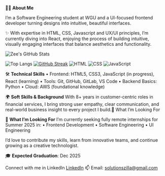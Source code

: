 👩‍💻 **About Me**

I’m a Software Engineering student at WGU and a UI-focused frontend developer turning designs into intuitive, beautiful interfaces.

✨ With expertise in HTML, CSS, Javascript and UX/UI principles, I’m currently diving into React, enjoying the process of building intuitive, visually engaging interfaces that balance aesthetics and functionality.

![Zee's GitHub Stats](https://github-readme-stats.vercel.app/api?username=RukhsarPathan&show_icons=true&theme=radical)

![Top Langs](https://github-readme-stats.vercel.app/api/top-langs/?username=RukhsarPathan&layout=compact&theme=radical)
[![GitHub Streak](https://streak-stats.demolab.com?user=RukhsarPathan&theme=radical)](https://git.io/streak-stats)
![HTML](https://img.shields.io/badge/HTML5-E34F26?logo=html5&logoColor=white)
![CSS](https://img.shields.io/badge/CSS3-1572B6?logo=css3&logoColor=white)
![JavaScript](https://img.shields.io/badge/JavaScript-F7DF1E?logo=javascript&logoColor=black)


🛠️ **Technical Skills**
	•	Frontend: HTML5, CSS3, JavaScript (in progress), React (learning)
	•	Tools: Git, GitHub, GitLab, VS Code
	•	Backend Basics: Python
	•	Cloud: AWS (foundational knowledge)

🌍 **Soft Skills & Background**
With 8+ years in customer-centric roles in financial services, I bring strong user empathy, clear communication, and real-world business insight to every project I build.🚀 What I’m Looking For

🚀 **What I’m Looking For**
I’m currently seeking fully remote internships for Summer 2025 in:
	•	Frontend Development
	•	Software Engineering
	•	UI Engineering

I’d love to contribute my skills, learn from innovative teams, and continue growing as a creative technologist.

🎓 **Expected Graduation**: Dec 2025

Connect with me in LinkedIn
[LinkedIn](https://linkedin.com/in/rukhsarpathan7)
📫 Email: [solutionszilla@gmail.com](mailto:solutionszilla@gmail.com)
<!---
RukhsarPathan/RukhsarPathan is a ✨ special ✨ repository because its `README.md` (this file) appears on your GitHub profile.
You can click the Preview link to take a look at your changes.
--->
